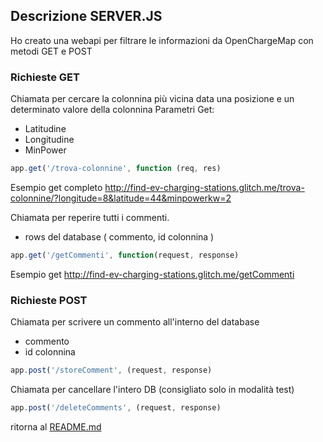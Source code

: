 ## Descrizione SERVER.JS ##

Ho creato una webapi per filtrare le informazioni da OpenChargeMap con metodi GET e POST

### Richieste GET ###

Chiamata per cercare la colonnina più vicina data una posizione e un determinato valore della colonnina
Parametri Get:
 - Latitudine
 - Longitudine
 - MinPower
 
```javascript
app.get('/trova-colonnine', function (req, res)
```
Esempio get completo http://find-ev-charging-stations.glitch.me/trova-colonnine/?longitude=8&latitude=44&minpowerkw=2


Chiamata per reperire tutti i commenti.
 - rows del database ( commento, id colonnina )
 
```javascript
app.get('/getCommenti', function(request, response)
```

Esempio get http://find-ev-charging-stations.glitch.me/getCommenti

### Richieste POST ###

Chiamata per scrivere un commento all'interno del database

 - commento
 - id colonnina

```javascript
app.post('/storeComment', (request, response)
```

Chiamata per cancellare l'intero DB (consigliato solo in modalità test)

```javascript
app.post('/deleteComments', (request, response)
```


ritorna al [README.md](https://github.com/LucaGrasso/Find-EV-charging-stations/blob/master/README.md)